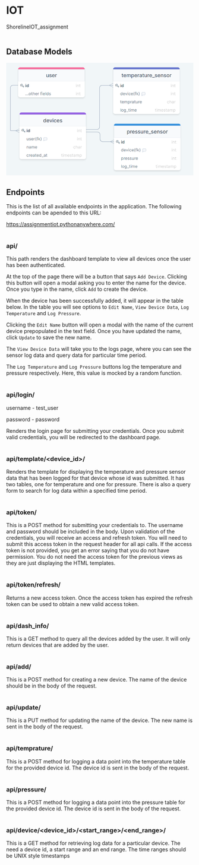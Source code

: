 # IOT
ShorelineIOT_assignment
<br><br>

## Database Models
![alt text](/assignment_db_diagram.png "db models")


## Endpoints

This is the list of all available endpoints in the application.
The following endpoints can be apended to this URL:

https://assignmentiot.pythonanywhere.com/
<br><br>



### api/ 

This path renders the dashboard template to view all devices once the user has been authenticated.

At the top of the page there will be a button that says `Add Device`. Clicking this button will open a modal asking you to enter the name for the device. Once you type in the name, click `Add` to create the device.

When the device has been successfully added, it will appear in the table below.
In the table you will see options to `Edit Name`, `View Device Data`, `Log Temperature` and `Log Pressure`.

Clicking the `Edit Name` button will open a modal with the name of the current device prepopulated in the text field. Once you have updated the name, click `Update` to save the new name.

The `View Device Data` will take you to the logs page, where you can see the sensor log data and query data for particular time period.

The `Log Temperature` and `Log Pressure` buttons log the temperature and pressure respectively. Here, this value is mocked by a random function.
<br><br>
### api/login/

username - test_user

password - password

Renders the login page for submitting your credentials. Once you submit valid credentials, you will be redirected to the dashboard page.
<br><br>

### api/template/<device_id>/
Renders the template for displaying the temperature and pressure sensor data that has been logged for that device whose id was submitted. It has two tables, one for temperature and one for pressure. There is also a query form to search for log data within a specified time period.
<br><br>


### api/token/
This is a POST method for submitting your credentials to. The username and password should be included in the body. Upon validation of the credentials, you will receive an access and refresh token. You will need to submit this access token in the request header for all api calls. If the access token is not provided, you get an error saying that you do not have permission. You do not need the access token for the previous views as they are just displaying the HTML templates.
<br><br>


### api/token/refresh/
Returns a new access token. Once the access token has expired the refresh token can be used to obtain a new valid access token.
<br><br>


### api/dash_info/
This is a GET method to query all the devices added by the user. It will only return devices that are added by the user.
<br><br>


### api/add/
This is a POST method for creating a new device. The name of the device should be in the body of the request.
<br><br>


### api/update/
This is a PUT method for updating the name of the device. The new name is sent in the body of the request.
<br><br>


### api/temprature/
This is a POST method for logging a data point into the temperature table for the provided device id. The device id is sent in the body of the request.
<br><br>


### api/pressure/
This is a POST method for logging a data point into the pressure table for the provided device id. The device id is sent in the body of the request.
<br><br>


### api/device/<device_id>/<start_range>/<end_range>/
This is a GET method for retrieving log data for a particular device. The need a device id, a start range and an end range. The time ranges should be UNIX style timestamps
